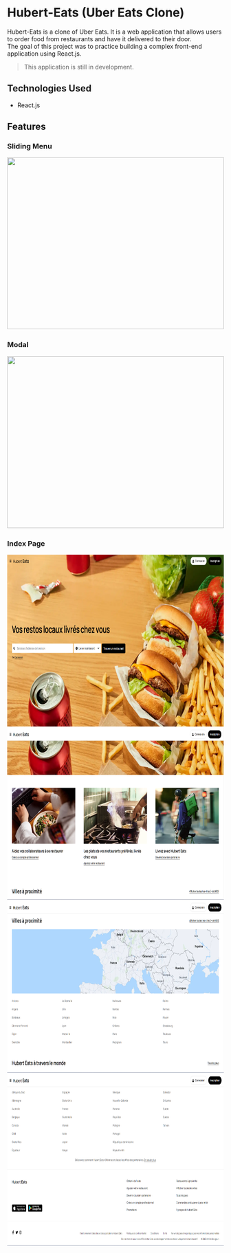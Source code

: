 # Hubert-Eats (Uber Eats Clone)

Hubert-Eats is a clone of Uber Eats. It is a web application that allows users to order food from restaurants and have it delivered to their door.
</br>The goal of this project was to practice building a complex front-end application using React.js.

> This application is still in development.

## Technologies Used

- React.js

## Features

### Sliding Menu

<img src="/doc_assets/sliding_menu.gif" width="100%" height="400" />

### Modal

<img src="/doc_assets/modal.gif" width="100%" height="400" />

### Index Page
<img src="/doc_assets/index_1.png" width="100%" height="400" />
<img src="/doc_assets/index_2.png" width="100%" height="400" />
<img src="/doc_assets/index_3.png" width="100%" height="400" />
<img src="/doc_assets/index_4.png" width="100%" height="400" />

